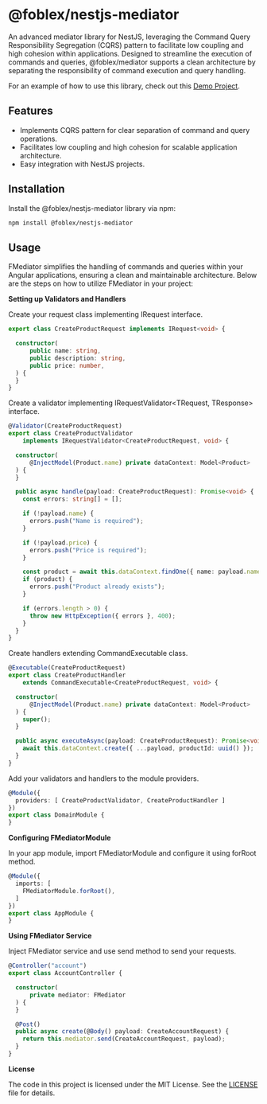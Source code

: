 # @foblex/nestjs-mediator

An advanced mediator library for NestJS, leveraging the Command Query Responsibility Segregation (CQRS) pattern to facilitate low coupling and high cohesion within applications. Designed to streamline the execution of commands and queries, @foblex/mediator supports a clean architecture by separating the responsibility of command execution and query handling.

For an example of how to use this library, check out this [Demo Project](https://github.com/siarheihuzarevich/f-nestjs-infrastructure-examples).

## Features

- Implements CQRS pattern for clear separation of command and query operations.
- Facilitates low coupling and high cohesion for scalable application architecture.
- Easy integration with NestJS projects.

## Installation

Install the @foblex/nestjs-mediator library via npm:

```bash
npm install @foblex/nestjs-mediator
```

## Usage

FMediator simplifies the handling of commands and queries within your Angular applications, ensuring a clean and maintainable architecture. Below are the steps on how to utilize FMediator in your project:

**Setting up Validators and Handlers**

Create your request class implementing IRequest<TResponse> interface.

```typescript
export class CreateProductRequest implements IRequest<void> {

  constructor(
      public name: string,
      public description: string,
      public price: number,
  ) {
  }
}
```

Create a validator implementing IRequestValidator<TRequest, TResponse> interface.

```typescript
@Validator(CreateProductRequest)
export class CreateProductValidator
    implements IRequestValidator<CreateProductRequest, void> {

  constructor(
      @InjectModel(Product.name) private dataContext: Model<Product>
  ) {
  }

  public async handle(payload: CreateProductRequest): Promise<void> {
    const errors: string[] = [];

    if (!payload.name) {
      errors.push("Name is required");
    }

    if (!payload.price) {
      errors.push("Price is required");
    }

    const product = await this.dataContext.findOne({ name: payload.name });
    if (product) {
      errors.push("Product already exists");
    }

    if (errors.length > 0) {
      throw new HttpException({ errors }, 400);
    }
  }
}
```

Create handlers extending CommandExecutable class.

```typescript
@Executable(CreateProductRequest)
export class CreateProductHandler
    extends CommandExecutable<CreateProductRequest, void> {

  constructor(
      @InjectModel(Product.name) private dataContext: Model<Product>
  ) {
    super();
  }

  public async executeAsync(payload: CreateProductRequest): Promise<void> {
    await this.dataContext.create({ ...payload, productId: uuid() });
  }
}
```

Add your validators and handlers to the module providers.

```typescript
@Module({
  providers: [ CreateProductValidator, CreateProductHandler ]
})
export class DomainModule {
}
```

**Configuring FMediatorModule**

In your app module, import FMediatorModule and configure it using forRoot method.

```typescript
@Module({
  imports: [
    FMediatorModule.forRoot(),
  ]
})
export class AppModule {
}
```

**Using FMediator Service**

Inject FMediator service and use send method to send your requests.

```typescript
@Controller("account")
export class AccountController {

  constructor(
      private mediator: FMediator
  ) {
  }

  @Post()
  public async create(@Body() payload: CreateAccountRequest) {
    return this.mediator.send(CreateAccountRequest, payload);
  }
}
```

**License**

The code in this project is licensed under the MIT License. See the [LICENSE](LICENSE) file for details.
